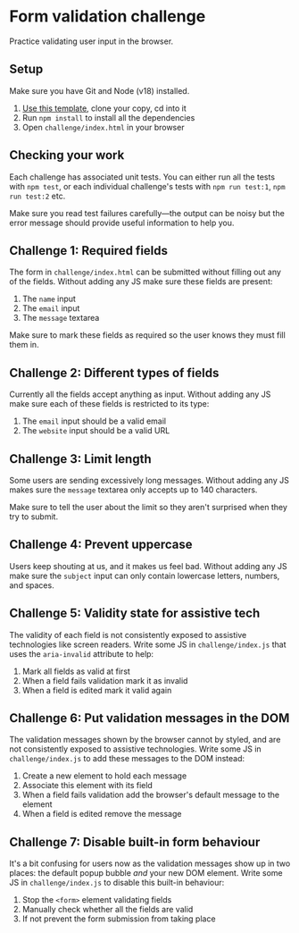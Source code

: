 # Form validation challenge

Practice validating user input in the browser.

## Setup

Make sure you have Git and Node (v18) installed.

1. [Use this template](https://github.com/foundersandcoders/server-challenge/generate), clone your copy, cd into it
1. Run `npm install` to install all the dependencies
1. Open `challenge/index.html` in your browser

## Checking your work

Each challenge has associated unit tests. You can either run all the tests with `npm test`, or each individual challenge's tests with `npm run test:1`, `npm run test:2` etc.

Make sure you read test failures carefully—the output can be noisy but the error message should provide useful information to help you.

## Challenge 1: Required fields

The form in `challenge/index.html` can be submitted without filling out any of the fields. Without adding any JS make sure these fields are present:

1. The `name` input
1. The `email` input
1. The `message` textarea

Make sure to mark these fields as required so the user knows they must fill them in.

## Challenge 2: Different types of fields

Currently all the fields accept anything as input. Without adding any JS make sure each of these fields is restricted to its type:

1. The `email` input should be a valid email
1. The `website` input should be a valid URL

## Challenge 3: Limit length

Some users are sending excessively long messages. Without adding any JS makes sure the `message` textarea only accepts up to 140 characters.

Make sure to tell the user about the limit so they aren't surprised when they try to submit.

## Challenge 4: Prevent uppercase

Users keep shouting at us, and it makes us feel bad. Without adding any JS make sure the `subject` input can only contain lowercase letters, numbers, and spaces.

## Challenge 5: Validity state for assistive tech

The validity of each field is not consistently exposed to assistive technologies like screen readers. Write some JS in `challenge/index.js` that uses the `aria-invalid` attribute to help:

1. Mark all fields as valid at first
1. When a field fails validation mark it as invalid
1. When a field is edited mark it valid again

## Challenge 6: Put validation messages in the DOM

The validation messages shown by the browser cannot by styled, and are not consistently exposed to assistive technologies. Write some JS in `challenge/index.js` to add these messages to the DOM instead:

1. Create a new element to hold each message
1. Associate this element with its field
1. When a field fails validation add the browser's default message to the element
1. When a field is edited remove the message

## Challenge 7: Disable built-in form behaviour

It's a bit confusing for users now as the validation messages show up in two places: the default popup bubble _and_ your new DOM element. Write some JS in `challenge/index.js` to disable this built-in behaviour:

1. Stop the `<form>` element validating fields
1. Manually check whether all the fields are valid
1. If not prevent the form submission from taking place

